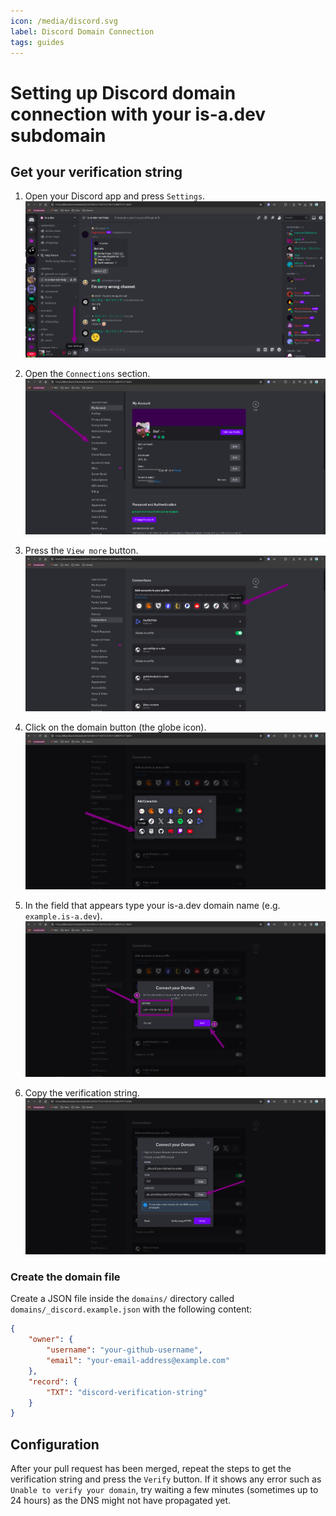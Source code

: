 ```yaml
---
icon: /media/discord.svg
label: Discord Domain Connection
tags: guides
---
```


# Setting up Discord domain connection with your is-a.dev subdomain

## Get your verification string

1. Open your Discord app and press `Settings`.
   ![](../media/discord/step_1.png)

1. Open the `Connections` section.
   ![](../media/discord/step_2.png)

1. Press the `View more` button.
   ![](../media/discord/step_3.png)

1. Click on the domain button (the globe icon).
   ![](../media/discord/step_4.png)

1. In the field that appears type your is-a.dev domain name (e.g. `example.is-a.dev`).
   ![](../media/discord/step_5.png)

1. Copy the verification string.
   ![](../media/discord/step_6.png)

### Create the domain file

Create a JSON file inside the `domains/` directory called `domains/_discord.example.json` with the following content:

```json
{
    "owner": {
        "username": "your-github-username",
        "email": "your-email-address@example.com"
    },
    "record": {
        "TXT": "discord-verification-string"
    }
}
```

## Configuration

After your pull request has been merged, repeat the steps to get the verification string and press the `Verify` button.
If it shows any error such as `Unable to verify your domain`, try waiting a few minutes (sometimes up to 24 hours) as the DNS might not have propagated yet.
